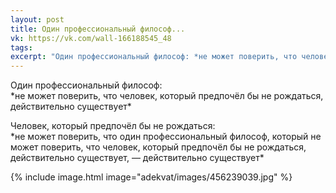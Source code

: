 ```yaml
---
layout: post
title: Один профессиональный философ...
vk: https://vk.com/wall-166188545_48
tags: 
excerpt: "Один профессиональный философ: *не может поверить, что человек, который предпочёл бы не рождаться, действительно существует* Человек, который предпочёл бы не рождаться:"
---
```

Один профессиональный философ: <br>
\*не может поверить, что человек, который предпочёл бы не рождаться, действительно существует\*

Человек, который предпочёл бы не рождаться: <br>
\*не может поверить, что один профессиональный философ, который не может поверить, что человек, который предпочёл бы не рождаться, действительно существует, — действительно существует\*

{% include image.html image="adekvat/images/456239039.jpg" %}